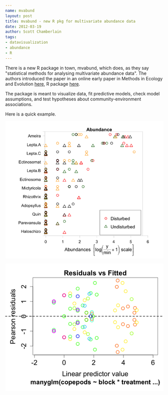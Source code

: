 ```yaml
--- 
name: mvabund
layout: post
title: mvabund - new R pkg for multivariate abundance data
date: 2012-03-19
author: Scott Chamberlain
tags: 
- datavisualization
- abundance
- R
---
```


There is a new R package in town, mvabund, which does, as they say "statistical methods for analysing multivariate abundance data".  The authors introduced the paper in an online early paper in Methods in Ecology and Evolution [here][], R package [here][here2]. 

The package is meant to visualize data, fit predictive models, check model assumptions, and test hypotheses about community-environment associations. 

Here is a quick example. 

<script src="https://gist.github.com/2112141.js?file=mvabund.r"></script>

![mvabund1](/img/mvabund1.png)

![mvabund2](/img/mvabund2.png)


[here]: http://onlinelibrary.wiley.com/doi/10.1111/j.2041-210X.2012.00190.x/full 
[here2]: http://cran.r-project.org/web/packages/mvabund/index.html